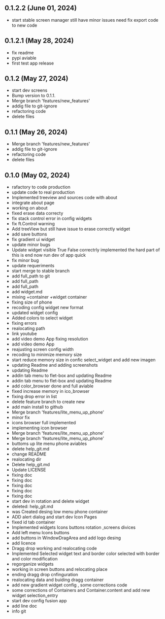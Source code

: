 ## 0.1.2.2 (June 01, 2024)
  - start stable screen manager still have minor issues need fix export code to new code

## 0.1.2.1 (May 28, 2024)
  - fix readme
  - pypi aviable
  - first test app release

## 0.1.2 (May 27, 2024)
  - start dev screens
  - Bump version to 0.1.1.
  - Merge branch 'features/new_features'
  - addig file to git-ignore
  - refactoring code
  - delete files

## 0.1.1 (May 26, 2024)
  - Merge branch 'features/new_features'
  - addig file to git-ignore
  - refactoring code
  - delete files

## 0.1.0 (May 02, 2024)
  - rafactory to code production
  - update code to real production
  - Implemented treeview and sources code with about
  - integrate about page
  - working on about
  - fixed erase data correcty
  - fix stack control error in config widgets
  - fix ft.Control warning
  - Add treeView but still have issue to erase correctly widget
  - add save buttons
  - fix gradient ui widget
  - update minor bugs
  - Update widget visible True False correctrly implemented the hard part of this is end now run dev of app quick
  - fix minor bug
  - update requeriments
  - start merge to stable branch
  - add full_path to git
  - add full_path
  - add full_path
  - add widget.md
  - mixing +container +widget container
  - fixing size of phone
  - recoding config widget new format
  - updated widget config
  - Added colors to select widget
  - fixing errors
  - realocating path
  - link youtube
  - add video demo App fixing resolution
  - add video demo App
  - reajusting screen config width
  - recoding to minimize memory size
  - start reduce memory size in confic select_widget and add new imagen
  - updating Readme and adding screenshots
  - updating Readme
  - addin tab menu to flet-box and updating Readme
  - addin tab menu to flet-box and updating Readme
  - add color_browser done and full aviable
  - fixed increase memory in ico_browser
  - fixing drop error in list
  - delete feature branch to create new
  - add main install to github
  - Merge branch 'features/lite_menu_up_phone'
  - minor fix
  - icons browser full implemented
  - implementing icon browser
  - Merge branch 'features/lite_menu_up_phone'
  - Merge branch 'features/lite_menu_up_phone'
  - buttoms up lite menu phone  aviables
  - delete help_git.md
  - change README
  - realocating dir
  - Delete help_git.md
  - Update LICENSE
  - fixing doc
  - fixing doc
  - fixing doc
  - fixing doc
  - fixing doc
  - start dev in rotation and delete widget
  - deleted:    help_git.md
  - was Created desing low menu phone container
  - ADD alert dialog and start dev Icon Pages
  - fixed id tab container
  - Implemented widgets Icons buttons rotation ,screens divices
  - Add left menu Icons buttons
  - add buttons in WindowDragArea and add logo desing
  - add licence
  - Dragg drop working and realocating code
  - Implemented Selected widget text and border color selected with border and color modification
  - regorganize widgets
  - working in screen buttons and relocating place
  - ending dragg drop cnfinguration
  - realocating data and buiding dragg container
  - add new gradient widget config , some corrections code
  - some corrections of Containers and Container.content and add new widget selection_entry
  - start dev config fusion app
  - add line doc
  - info git

